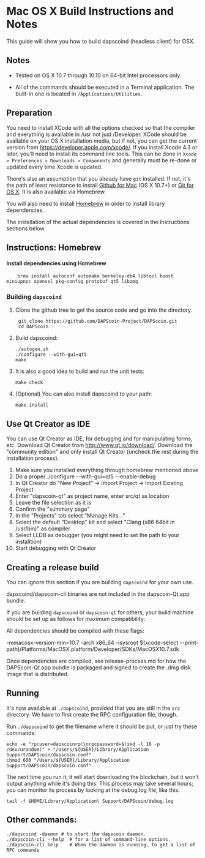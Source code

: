 Mac OS X Build Instructions and Notes
====================================
This guide will show you how to build dapscoind (headless client) for OSX.

Notes
-----

* Tested on OS X 10.7 through 10.10 on 64-bit Intel processors only.

* All of the commands should be executed in a Terminal application. The
built-in one is located in `/Applications/Utilities`.

Preparation
-----------

You need to install XCode with all the options checked so that the compiler
and everything is available in /usr not just /Developer. XCode should be
available on your OS X installation media, but if not, you can get the
current version from https://developer.apple.com/xcode/. If you install
Xcode 4.3 or later, you'll need to install its command line tools. This can
be done in `Xcode > Preferences > Downloads > Components` and generally must
be re-done or updated every time Xcode is updated.

There's also an assumption that you already have `git` installed. If
not, it's the path of least resistance to install [Github for Mac](https://mac.github.com/)
(OS X 10.7+) or
[Git for OS X](https://code.google.com/p/git-osx-installer/). It is also
available via Homebrew.

You will also need to install [Homebrew](http://brew.sh) in order to install library
dependencies.

The installation of the actual dependencies is covered in the Instructions
sections below.

Instructions: Homebrew
----------------------

#### Install dependencies using Homebrew

        brew install autoconf automake berkeley-db4 libtool boost miniupnpc openssl pkg-config protobuf qt5 libzmq

### Building `dapscoind`

1. Clone the github tree to get the source code and go into the directory.

        git clone https://github.com/DAPScoin-Project/DAPScoin.git
        cd DAPScoin

2.  Build dapscoind:

        ./autogen.sh
        ./configure --with-gui=qt5
        make

3.  It is also a good idea to build and run the unit tests:

        make check

4.  (Optional) You can also install dapscoind to your path:

        make install

Use Qt Creator as IDE
------------------------
You can use Qt Creator as IDE, for debugging and for manipulating forms, etc.
Download Qt Creator from http://www.qt.io/download/. Download the "community edition" and only install Qt Creator (uncheck the rest during the installation process).

1. Make sure you installed everything through homebrew mentioned above
2. Do a proper ./configure --with-gui=qt5 --enable-debug
3. In Qt Creator do "New Project" -> Import Project -> Import Existing Project
4. Enter "dapscoin-qt" as project name, enter src/qt as location
5. Leave the file selection as it is
6. Confirm the "summary page"
7. In the "Projects" tab select "Manage Kits..."
8. Select the default "Desktop" kit and select "Clang (x86 64bit in /usr/bin)" as compiler
9. Select LLDB as debugger (you might need to set the path to your installtion)
10. Start debugging with Qt Creator

Creating a release build
------------------------
You can ignore this section if you are building `dapscoind` for your own use.

dapscoind/dapscoin-cli binaries are not included in the dapscoin-Qt.app bundle.

If you are building `dapscoind` or `dapscoin-qt` for others, your build machine should be set up
as follows for maximum compatibility:

All dependencies should be compiled with these flags:

 -mmacosx-version-min=10.7
 -arch x86_64
 -isysroot $(xcode-select --print-path)/Platforms/MacOSX.platform/Developer/SDKs/MacOSX10.7.sdk

Once dependencies are compiled, see release-process.md for how the DAPScoin-Qt.app
bundle is packaged and signed to create the .dmg disk image that is distributed.

Running
-------

It's now available at `./dapscoind`, provided that you are still in the `src`
directory. We have to first create the RPC configuration file, though.

Run `./dapscoind` to get the filename where it should be put, or just try these
commands:

    echo -e "rpcuser=dapscoinrpc\nrpcpassword=$(xxd -l 16 -p /dev/urandom)" > "/Users/${USER}/Library/Application Support/DAPScoin/dapscoin.conf"
    chmod 600 "/Users/${USER}/Library/Application Support/DAPScoin/dapscoin.conf"

The next time you run it, it will start downloading the blockchain, but it won't
output anything while it's doing this. This process may take several hours;
you can monitor its process by looking at the debug.log file, like this:

    tail -f $HOME/Library/Application\ Support/DAPScoin/debug.log

Other commands:
-------

    ./dapscoind -daemon # to start the dapscoin daemon.
    ./dapscoin-cli --help  # for a list of command-line options.
    ./dapscoin-cli help    # When the daemon is running, to get a list of RPC commands
